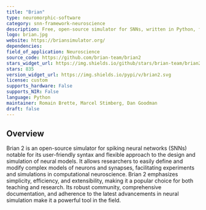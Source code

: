 ```yaml
---
title: "Brian"
type: neuromorphic-software
category: snn-framework-neuroscience
description: Free, open-source simulator for SNNs, written in Python, focusing on ease of use and flexibility.
logo: brian.jpg
website: https://briansimulator.org/
dependencies: 
field_of_application: Neuroscience
source_code: https://github.com/brian-team/brian2
stars_widget_url: https://img.shields.io/github/stars/brian-team/brian2.svg?style=social
stars: 835
version_widget_url: https://img.shields.io/pypi/v/brian2.svg
license: custom
supports_hardware: False
supports_NIR: False
language: Python
maintainer: Romain Brette, Marcel Stimberg, Dan Goodman 
draft: false
---
```


## Overview
Brian 2 is an open-source simulator for spiking neural networks (SNNs) notable for its user-friendly syntax and flexible approach to the design and simulation of neural models. It allows researchers to easily define and modify complex models of neurons and synapses, facilitating experiments and simulations in computational neuroscience. Brian 2 emphasizes simplicity, efficiency, and extensibility, making it a popular choice for both teaching and research. Its robust community, comprehensive documentation, and adherence to the latest advancements in neural simulation make it a powerful tool in the field.
